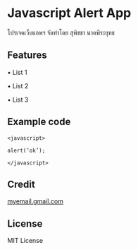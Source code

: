 # Javascript Alert App

โปรเจคเว็บแอพฯ จัดทําโดย สุพิชชา นาคพีระยุทธ

## Features

• List 1

• List 2

• List 3

## Example code
```
<javascript>

alert(‘ok’);

</javascript>
```

## Credit

[myemail.gmail.com](https://mail.google.com/mail/u/0/?tab=rm&ogbl#inbox)

## License

MIT License 
